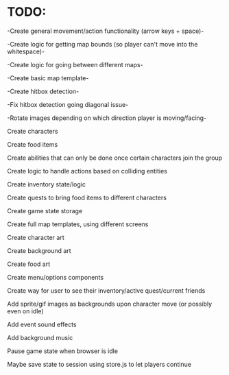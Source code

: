 # TODO:

-Create general movement/action functionality (arrow keys + space)-

-Create logic for getting map bounds (so player can't move into the whitespace)-

-Create logic for going between different maps-

-Create basic map template-

-Create hitbox detection-

-Fix hitbox detection going diagonal issue-

-Rotate images depending on which direction player is moving/facing-

Create characters

Create food items

Create abilities that can only be done once certain characters join the group

Create logic to handle actions based on colliding entities

Create inventory state/logic

Create quests to bring food items to different characters

Create game state storage

Create full map templates, using different screens

Create character art

Create background art

Create food art

Create menu/options components

Create way for user to see their inventory/active quest/current friends

Add sprite/gif images as backgrounds upon character move (or possibly even on idle)

Add event sound effects

Add background music

Pause game state when browser is idle

Maybe save state to session using store.js to let players continue
